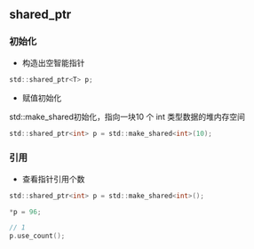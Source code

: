 <!--
 * @Description: 
 * @Version: 1.0
 * @Author: DaLao
 * @Email: dalao_li@163.com
 * @Date: 2022-03-27 21:36:47
 * @LastEditors: DaLao
 * @LastEditTime: 2022-06-27 23:04:49
-->

## shared_ptr


### 初始化


- 构造出空智能指针

```c
std::shared_ptr<T> p;
```


- 赋值初始化

std::make_shared<T>初始化，指向一块10 个 int 类型数据的堆内存空间

```c
std::shared_ptr<int> p = std::make_shared<int>(10);
```


### 引用

- 查看指针引用个数

```c
std::shared_ptr<int> p = std::make_shared<int>();

*p = 96;

// 1
p.use_count();
```